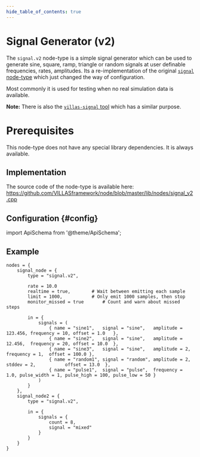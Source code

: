 ```yaml
---
hide_table_of_contents: true
---
```


# Signal Generator (v2)

The `signal.v2` node-type is a simple signal generator which can be used to generate sine, square, ramp, triangle or random signals at user definable frequencies, rates, amplitudes.
Its a re-implementation of the original [`signal` node-type](./signal.md) which just changed the way of configuration.

Most commonly it is used for testing when no real simulation data is available.

**Note:** There is also the [`villas-signal` tool](../usage/villas-signal.md) which has a similar purpose.

# Prerequisites

This node-type does not have any special library dependencies. It is always available.

## Implementation

The source code of the node-type is available here:
https://github.com/VILLASframework/node/blob/master/lib/nodes/signal_v2.cpp

## Configuration {#config}

import ApiSchema from '@theme/ApiSchema';

<ApiSchema id="node" example pointer="#/components/schemas/signal_v2_node" />

## Example

``` url="external/node/etc/examples/nodes/signal-v2.conf" title="node/etc/examples/nodes/signal-v2.conf"
nodes = {
	signal_node = {
		type = "signal.v2",

		rate = 10.0
		realtime = true,		# Wait between emitting each sample
		limit = 1000,			# Only emit 1000 samples, then stop
		monitor_missed = true		# Count and warn about missed steps

		in = {
			signals = (
				{ name = "sine1",   signal = "sine",   amplitude = 123.456, frequency = 10, offset = 1.0   },
				{ name = "sine2",   signal = "sine",   amplitude = 12.456,  frequency = 20, offset = 10.0  },
				{ name = "sine3",   signal = "sine",   amplitude = 2,       frequency = 1,  offset = 100.0 },
				{ name = "random1", signal = "random", amplitude = 2, stddev = 2,           offset = 13.0  },
				{ name = "pulse1",  signal = "pulse",  frequency = 1.0, pulse_width = 1, pulse_high = 100, pulse_low = 50 }
			)			
		}
	},
	signal_node2 = {
		type = "signal.v2",

		in = {
			signals = {
				count = 8,
				signal = "mixed"
			}		
		}
	}
}
```
